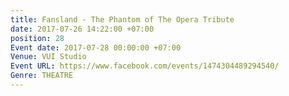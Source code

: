 ```yaml
---
title: Fansland - The Phantom of The Opera Tribute
date: 2017-07-26 14:22:00 +07:00
position: 28
Event date: 2017-07-28 00:00:00 +07:00
Venue: VUI Studio
Event URL: https://www.facebook.com/events/1474304489294540/
Genre: THEATRE
---
```



